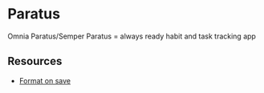 #  Paratus
 Omnia Paratus/Semper Paratus = always ready habit and task tracking app
 
 ## Resources
 
 * [Format on save](https://github.com/nicklockwood/SwiftFormat)
